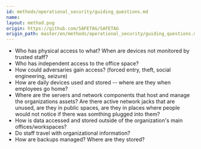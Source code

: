 ```yaml
---
id: methods/operational_security/guiding_questions.md
name: 
layout: method.pug
origin: https://github.com/SAFETAG/SAFETAG
origin_path: master/en/methods/operational_security/guiding_questions.md
---
```


* Who has physical access to what? When are devices not monitored by trusted staff?
* Who has independent access to the office space?
* How could adversaries gain access? (forced entry, theft, social engineering, seizure)
* How are daily devices used and stored -- where are they when employees go home?
* Where are the servers and network components that host and manage the organizations assets? Are there active network jacks that are unused, are they in public spaces, are they in places where people would not notice if there was somthing plugged into them?
* How is data accessed and stored outside of the organization's main offices/workspaces?
* Do staff travel with organizational information?
* How are backups managed? Where are they stored?


